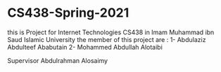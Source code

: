 # CS438-Spring-2021
this is Project for Internet Technologies CS438 in Imam Muhammad ibn Saud Islamic University
the member of this project are : 
1- Abdulaziz Abdulteef Ababutain 
2- Mohammed Abdullah Alotaibi

Supervisor 
Abdulrahman Alosaimy
